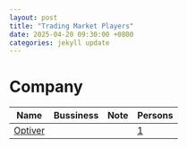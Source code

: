 ```yaml
---
layout: post
title: "Trading Market Players"
date: 2025-04-20 09:30:00 +0800
categories: jekyll update
---
```


# Company 

|Name|Bussiness|Note|Persons|
|---|---|---|---|
| [Optiver](https://optiver.com/) | | | [1](https://github.com/jaketae?tab=repositories)|


